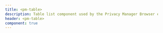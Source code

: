 ```yaml
---
title: <pm-table>
description: Table list component used by the Privacy Manager Browser extension
header: <pm-table>
component: true
---
```


